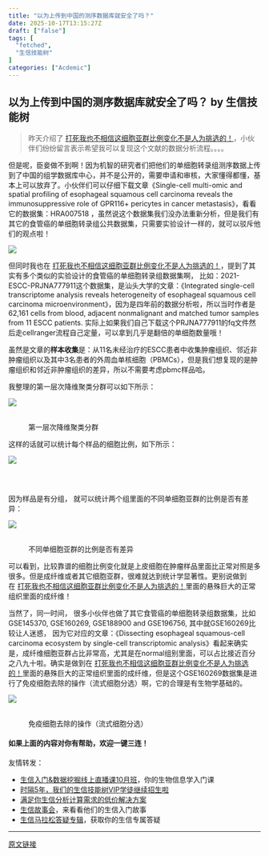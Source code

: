 ```yaml
---
title: "以为上传到中国的测序数据库就安全了吗？"
date: 2025-10-17T13:15:27Z
draft: ["false"]
tags: [
  "fetched",
  "生信技能树"
]
categories: ["Acdemic"]
---
```

以为上传到中国的测序数据库就安全了吗？ by 生信技能树
------
<div><section data-tool="mdnice编辑器" data-website="https://www.mdnice.com" data-pm-slice="0 0 []"><blockquote><p><span leaf="">昨天介绍了 <a target="_blank" href="https://mp.weixin.qq.com/s?__biz=MzAxMDkxODM1Ng==&amp;mid=2247546168&amp;idx=1&amp;sn=5cd30f36c7bb7d23c768e3dae9e635da&amp;scene=21&amp;click_id=668#wechat_redirect" textvalue="" linktype="text" data-linktype="2">打死我也不相信这细胞亚群比例变化不是人为挑选的！</a>，小伙伴们纷纷留言表示希望我可以复现这个文献的数据分析流程。。。。</span></p></blockquote><p data-tool="mdnice编辑器"><span leaf="">但是呢，臣妾做不到啊！因为机智的研究者们把他们的单细胞转录组测序数据上传到了中国的组学数据库中心，并不是公开的，需要申请和审核，大家懂得都懂，基本上可以放弃了。小伙伴们可以仔细下载文章《Single-cell multi-omic and spatial profiling of esophageal squamous cell carcinoma reveals the immunosuppressive role of GPR116+ pericytes in cancer metastasis》，<span textstyle="">看看它的数据集：HRA007518 </span>，虽然说这个数据集我们没办法重新分析，但是我们有其它的食管癌的单细胞转录组公共数据集，只需要实验设计一样的，就可以驳斥他们的观点啦！</span></p><section nodeleaf=""><img data-imgfileid="100062536" data-s="300,640" data-src="https://mmbiz.qpic.cn/mmbiz_png/cZNhZQ6j4wzPC2OQByLBPZEktp6U6dMM5CVAZcndCyuSFEDdibqMapIiaS3Rlibh4ORiaEfYzCyVpp6Tgt76g2F49g/640?wx_fmt=png&amp;from=appmsg" data-type="png" type="block" src="https://mmbiz.qpic.cn/mmbiz_png/cZNhZQ6j4wzPC2OQByLBPZEktp6U6dMM5CVAZcndCyuSFEDdibqMapIiaS3Rlibh4ORiaEfYzCyVpp6Tgt76g2F49g/640?wx_fmt=png&amp;from=appmsg"></section><p data-tool="mdnice编辑器"><span leaf="">但同时我也在 <a target="_blank" href="https://mp.weixin.qq.com/s?__biz=MzAxMDkxODM1Ng==&amp;mid=2247546168&amp;idx=1&amp;sn=5cd30f36c7bb7d23c768e3dae9e635da&amp;scene=21&amp;click_id=668#wechat_redirect" textvalue="" linktype="text" data-linktype="2">打死我也不相信这细胞亚群比例变化不是人为挑选的！</a>，提到了其实有多个类似的实验设计的食管癌的单细胞转录组数据集啊， 比如：2021-ESCC-PRJNA777911这个数据集，是汕头大学的文章：《Integrated single-cell transcriptome analysis reveals heterogeneity of esophageal squamous cell carcinoma microenvironment》，因为是四年前的数据分析啦，所以当时作者是62,161 cells from blood, adjacent nonmalignant and matched tumor samples from 11 ESCC patients. 实际上如果我们自己下载这个PRJNA777911的fq文件然后走cellranger流程自己定量，可以拿到几乎是翻倍的单细胞数量哦！</span></p><p data-tool="mdnice编辑器"><span leaf="">虽然是文章的</span><strong><span leaf="">样本收集</span></strong><span leaf="">是：从11名未经治疗的ESCC患者中收集肿瘤组织、邻近非肿瘤组织以及其中3名患者的外周血单核细胞（PBMCs），但是我们想复现的是肿瘤组织和邻近非肿瘤组织的差异，所以不需要考虑pbmc样品哈。</span></p><p data-tool="mdnice编辑器"><span leaf="">我整理的第一层次降维聚类分群可以如下所示：</span></p><section nodeleaf=""><img data-imgfileid="100062538" data-s="300,640" data-src="https://mmbiz.qpic.cn/mmbiz_png/cZNhZQ6j4wzPC2OQByLBPZEktp6U6dMMly3vbX0MxkUHVkherxxQibwKMO6n8fzGyEoGXEIaVn866PzZbGm4w3g/640?wx_fmt=png&amp;from=appmsg" data-type="png" type="block" src="https://mmbiz.qpic.cn/mmbiz_png/cZNhZQ6j4wzPC2OQByLBPZEktp6U6dMMly3vbX0MxkUHVkherxxQibwKMO6n8fzGyEoGXEIaVn866PzZbGm4w3g/640?wx_fmt=png&amp;from=appmsg"></section><figure data-tool="mdnice编辑器"><span leaf=""><br></span><figcaption><span leaf="">第一层次降维聚类分群</span></figcaption></figure><p data-tool="mdnice编辑器"><span leaf="">这样的话就可以统计每个样品的细胞比例，如下所示：</span></p><section nodeleaf=""><img data-imgfileid="100062540" data-s="300,640" data-src="https://mmbiz.qpic.cn/mmbiz_png/cZNhZQ6j4wzPC2OQByLBPZEktp6U6dMMtQN24yfcyabm5LoaE4uYRoqibaJRtDAx5hicIxXoejgsdZP3u9aoibTibw/640?wx_fmt=png&amp;from=appmsg" data-type="png" type="block" src="https://mmbiz.qpic.cn/mmbiz_png/cZNhZQ6j4wzPC2OQByLBPZEktp6U6dMMtQN24yfcyabm5LoaE4uYRoqibaJRtDAx5hicIxXoejgsdZP3u9aoibTibw/640?wx_fmt=png&amp;from=appmsg"></section><p data-tool="mdnice编辑器"><span leaf=""><br></span><code><br></code></p><p data-tool="mdnice编辑器"><span leaf="">因为样品是有分组， 就可以统计两个组里面的不同单细胞亚群的比例是否有差异：</span></p><section nodeleaf=""><img data-imgfileid="100062539" data-s="300,640" data-src="https://mmbiz.qpic.cn/mmbiz_png/cZNhZQ6j4wzPC2OQByLBPZEktp6U6dMMKu7AOLfgwRB1GSfnbaDeWiaNd6W3lc7ExpicSC3L8Akrs2105sia0CSgg/640?wx_fmt=png&amp;from=appmsg" data-type="png" type="block" src="https://mmbiz.qpic.cn/mmbiz_png/cZNhZQ6j4wzPC2OQByLBPZEktp6U6dMMKu7AOLfgwRB1GSfnbaDeWiaNd6W3lc7ExpicSC3L8Akrs2105sia0CSgg/640?wx_fmt=png&amp;from=appmsg"></section><figure data-tool="mdnice编辑器"><span leaf=""><br></span><figcaption><span leaf="">不同单细胞亚群的比例是否有差异</span></figcaption></figure><p data-tool="mdnice编辑器"><span leaf="">可以看到，比较靠谱的细胞比例变化就是上皮细胞在肿瘤样品里面比正常对照是多很多。但是成纤维或者其它细胞亚群，很难就达到统计学显著性。更别说做到在 <a target="_blank" href="https://mp.weixin.qq.com/s?__biz=MzAxMDkxODM1Ng==&amp;mid=2247546168&amp;idx=1&amp;sn=5cd30f36c7bb7d23c768e3dae9e635da&amp;scene=21&amp;click_id=668#wechat_redirect" textvalue="" linktype="text" data-linktype="2">打死我也不相信这细胞亚群比例变化不是人为挑选的！</a>里面的悬殊巨大的正常组织里面的成纤维！</span></p><p data-tool="mdnice编辑器"><span leaf="">当然了，同一时间， 很多小伙伴也做了其它食管癌的单细胞转录组数据集，比如 GSE145370, GSE160269, GSE188900 and GSE196756, 其中就GSE160269比较让人迷惑， 因为它对应的文章：《Dissecting esophageal squamous-cell carcinoma ecosystem by single-cell transcriptomic analysis》看起来确实是，成纤维细胞亚群占比非常高，尤其是在normal组别里面，可以占比接近百分之八九十啦。确实是做到在 <a target="_blank" href="https://mp.weixin.qq.com/s?__biz=MzAxMDkxODM1Ng==&amp;mid=2247546168&amp;idx=1&amp;sn=5cd30f36c7bb7d23c768e3dae9e635da&amp;scene=21&amp;click_id=668#wechat_redirect" textvalue="" linktype="text" data-linktype="2">打死我也不相信这细胞亚群比例变化不是人为挑选的！</a>里面的悬殊巨大的正常组织里面的成纤维，但是这个GSE160269数据集是进行了免疫细胞去除的操作（流式细胞分选）啊，它的合理是有生物学基础的。</span></p><section nodeleaf=""><img data-imgfileid="100062541" data-s="300,640" data-src="https://mmbiz.qpic.cn/mmbiz_png/cZNhZQ6j4wzPC2OQByLBPZEktp6U6dMMNYq90dRbgoEeHZV9lYlTClpzqzU7g5gibS0z1PtYgiblAzt3jcbvRqOg/640?wx_fmt=png&amp;from=appmsg" data-type="png" type="block" src="https://mmbiz.qpic.cn/mmbiz_png/cZNhZQ6j4wzPC2OQByLBPZEktp6U6dMMNYq90dRbgoEeHZV9lYlTClpzqzU7g5gibS0z1PtYgiblAzt3jcbvRqOg/640?wx_fmt=png&amp;from=appmsg"></section><figure data-tool="mdnice编辑器"><span leaf=""><br></span><figcaption><span leaf="">免疫细胞去除的操作（流式细胞分选）</span></figcaption></figure></section><h4 data-tool="mdnice编辑器" data-pm-slice="0 0 []"><span leaf=""><span textstyle="">如果上面的内容对你有帮助，欢迎一键三连！</span></span></h4><section data-tool="mdnice编辑器" data-website="https://www.mdnice.com" data-pm-slice="0 0 []"><p data-tool="mdnice编辑器"><span leaf=""><span textstyle="">友情转发：</span></span></p></section><ul><li><section><span leaf=""><a target="_blank" href="https://mp.weixin.qq.com/s?__biz=MzAxMDkxODM1Ng==&amp;mid=2247545889&amp;idx=1&amp;sn=b7b37a458eead4645137126753d58c34&amp;scene=21#wechat_redirect" textvalue="生信入门&amp;数据挖掘线上直播课10月班" data-itemshowtype="0" linktype="text" data-linktype="2"><span textstyle="">生信入门&amp;数据挖掘线上直播课10月班</span></a><span textstyle="">，你的生物信息学入门课</span></span></section></li><li><section><span leaf=""><a target="_blank" href="https://mp.weixin.qq.com/s?__biz=MzAxMDkxODM1Ng==&amp;mid=2247525079&amp;idx=1&amp;sn=0b997af16a58195b4192691373048fd5&amp;scene=21#wechat_redirect" textvalue="时隔5年，我们的生信技能树VIP学徒继续招生啦" data-itemshowtype="0" linktype="text" data-linktype="2"><span textstyle="">时隔5年，我们的生信技能树VIP学徒继续招生啦</span></a></span></section></li><li><section><span leaf=""><a target="_blank" href="https://mp.weixin.qq.com/s?__biz=MzUzMTEwODk0Ng==&amp;mid=2247530048&amp;idx=1&amp;sn=28aa7bbd5e00521f79e074496a5f5d66&amp;scene=21#wechat_redirect" textvalue="满足你生信分析计算需求的低价解决方案" data-itemshowtype="0" linktype="text" data-linktype="2">满足你生信分析计算需求的低价解决方案</a></span></section></li><li><section><span leaf=""><a target="_blank" href="https://mp.weixin.qq.com/mp/appmsgalbum?__biz=MzAxMDkxODM1Ng==&amp;action=getalbum&amp;album_id=1679199708449144836&amp;scene=173&amp;subscene=207&amp;sessionid=1745492310&amp;enterid=1745492314&amp;from_msgid=2247541298&amp;from_itemidx=1&amp;count=3&amp;nolastread=1#wechat_redirect" textvalue="生信故事会" data-itemshowtype="0" linktype="text" data-linktype="2">生信故事会</a>，来看看他们的生信入门故事</span></section></li><li><section><span leaf=""><a target="_blank" href="https://mp.weixin.qq.com/mp/appmsgalbum?__biz=MzAxMDkxODM1Ng==&amp;action=getalbum&amp;album_id=3690970204957147140&amp;scene=173&amp;subscene=207&amp;sessionid=1745066271&amp;enterid=1745066274&amp;from_msgid=2247540702&amp;from_itemidx=1&amp;count=3&amp;nolastread=1#wechat_redirect" textvalue="生信马拉松答疑专辑" data-itemshowtype="0" linktype="text" data-linktype="2">生信马拉松答疑专辑</a>，获取你的生信专属答疑</span></section></li></ul><p><mp-style-type data-value="3"></mp-style-type></p></div>  
<hr>
<a href="https://mp.weixin.qq.com/s/V-gVbVj-dVLB04paFW71aw",target="_blank" rel="noopener noreferrer">原文链接</a>
